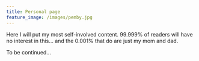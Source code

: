 ```yaml
---
title: Personal page
feature_image: /images/pemby.jpg
---
```


Here I will put my most self-involved content. 99.999% of readers will have no interest in this… and the 0.001% that do are just my mom and dad. 

To be continued…
